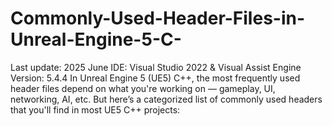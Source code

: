 # Commonly-Used-Header-Files-in-Unreal-Engine-5-C-
Last update: 2025 June
IDE: Visual Studio 2022 & Visual Assist
Engine Version: 5.4.4
In Unreal Engine 5 (UE5) C++, the most frequently used header files depend on what you're working on — gameplay, UI, networking, AI, etc. But here’s a categorized list of commonly used headers that you'll find in most UE5 C++ projects:
